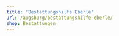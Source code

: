 ```yaml
---
title: "Bestattungshilfe Eberle"
url: /augsburg/bestattungshilfe-eberle/
shop: Bestattungen
---
```

